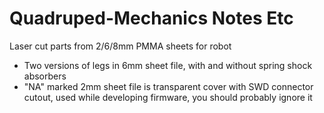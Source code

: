 # Quadruped-Mechanics Notes Etc

Laser cut parts from 2/6/8mm PMMA sheets for robot
- Two versions of legs in 6mm sheet file, with and without spring shock absorbers
- "NA" marked 2mm sheet file is transparent cover with SWD connector cutout, used while developing firmware, you should probably ignore it